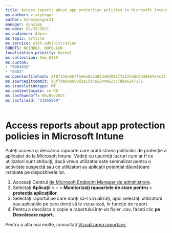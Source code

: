 ```yaml
---
title: Access reports about app protection policies in Microsoft Intune
ms.author: v-aiyengar
author: AshaIyengar21
manager: dansimp
ms.date: 02/25/2021
ms.audience: Admin
ms.topic: article
ms.service: o365-administration
ROBOTS: NOINDEX, NOFOLLOW
localization_priority: Normal
ms.collection: Adm_O365
ms.custom:
- "9004635"
- "8383"
ms.openlocfilehash: 8f8f156ebb7f6e6a6d2a82de0391577a12ab6c9ddd864a4c35f0e24c4ac638d9
ms.sourcegitcommit: b5f7da89a650d2915dc652449623c78be6247175
ms.translationtype: MT
ms.contentlocale: ro-RO
ms.lasthandoff: 08/05/2021
ms.locfileid: "53955069"
---
```

# <a name="access-reports-about-app-protection-policies-in-microsoft-intune"></a>Access reports about app protection policies in Microsoft Intune

Puteți accesa și descărca rapoarte care arată starea politicilor de protecție a aplicației de la Microsoft Intune. Vedeți cu ușurință lucruri cum ar fi ce utilizatori sunt atribuiți, dacă vreun utilizator este semnalizat pentru o activitate suspectă sau ce utilizatori au aplicații potențial dăunătoare instalate pe dispozitivele lor.

1. Accesați Centrul [de Microsoft Endpoint Manager de administrare](https://go.microsoft.com/fwlink/?linkid=2109431).
1. Selectați **Aplicații**  >  **-**  >  **Monitorizați rapoartele de stare pentru**  >  **protecția aplicațiilor.**
1. Selectați raportul pe care doriți să-l vizualizați, apoi selectați utilizatorii sau aplicațiile pe care doriți să le vizualizați, în funcție de raport.
1. Pentru a descărca o copie a raportului într-un fișier .csv, faceți clic **pe Descărcare raport.**

Pentru a afla mai multe, consultați [Vizualizarea raportare.](https://go.microsoft.com/fwlink/?linkid=2109431)
